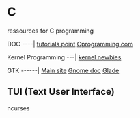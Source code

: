 # C
ressources for C programming

DOC
----|
[tutorials point](https://www.tutorialspoint.com/cprogramming/index.htm)
[Cprogramming.com](https://www.cprogramming.com/)

Kernel Programming
---|
[kernel newbies](https://kernelnewbies.org/)

GTK
------|
[Main site](https://www.gtk.org/)
[Gnome doc](https://developer.gnome.org/gtk3/stable/)
[Glade](https://glade.gnome.org/)

TUI (Text User Interface)
---
ncurses
